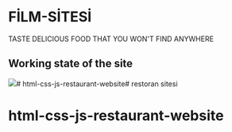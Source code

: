 <h1>FİLM-SİTESİ</h1>

TASTE DELICIOUS FOOD THAT YOU WON'T FIND ANYWHERE





<h2> Working state of the site </h2>

![](ekran.gif)# html-css-js-restaurant-website# restoran sitesi
# html-css-js-restaurant-website
